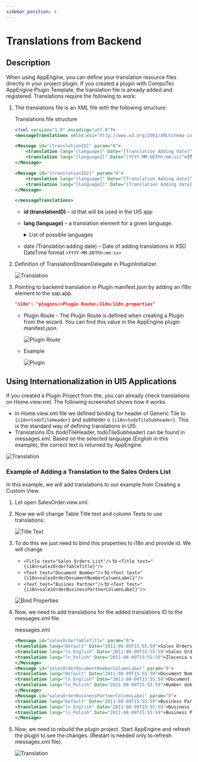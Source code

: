 ```yaml
---
sidebar_position: 4
---
```


# Translations from Backend

## Description

When using AppEngine, you can define your translation resource files directly in your project plugin. If you created a plugin with CompuTec AppEngine Plugin Template, the translation file is already added and registered. Translations require the following to work:

1. The translations file is an XML file with the following structure:

    Translations file structure

    ```xml
    <?xml version="1.0" encoding="utf-8"?>
    <messageTranslations xmlns:xsi="http://www.w3.org/2001/XMLSchema-instance" xmlns:xsd="http://www.w3.org/2001/XMLSchema">

    <Message id="[translationID]" param="0">
        <translation lang="[language]" Date="[Translation Adding date]">[Translated text for given Language]</translation>
        <translation lang="[language2]" Date="[YYYY-MM-DDThh:mm:ss]">[Translated text for given Language]</translation>
    </Message>

    <Message id="[translationID2]" param="0">
        <translation lang="[language]" Date="[Translation Adding date]">[Translated text for given Language]</translation>
        <translation lang="[language2]" Date="[Translation Adding date]">[Translated text for given Language]</translation>
    </Message>

    </messageTranslations>
    ```

    - **id (translationID)** – id that will be used in the UI5 app
    - **lang (language)** – a translation element for a given language.

        <details>
        <summary>List of possible languages</summary>
        <div>
        Default
        ln_Polish
        ln_English
        ln_German
        ln_Arabic
        ln_Chinese
        ln_Czech_Cz
        ln_Danish
        ln_Dutch
        ln_Finnish
        ln_French
        ln_Greek
        ln_Hebrew
        ln_Hungarian
        ln_Italian
        ln_Japanese_Jp
        ln_Korean_Kr
        ln_Norwegian
        ln_Portuguese
        ln_Portuguese_Br
        ln_Russian
        ln_Serbian
        ln_Slovak_Sk
        ln_Spanish
        ln_Spanish_Ar
        ln_Spanish_La
        ln_Spanish_Pa
        ln_Swedish
        ln_TrdtnlChinese_Hk
        ln_Turkish_Tr
        ln_Ukrainian
        </div>
        </details>

    - date (Translation adding date) – Date of adding translations in XSD DateTime format `<YYYY-MM-DDThh:mm:ss>`
2. Definition of TranslationStreamDelegate in PluginInitializer.

    ![Translation](./media/translations-from-backend/translationstreamdelegate-definition.webp)
3. Pointing to backend translation in Plugin manifest.json by adding an i18n element to the sap.app.

    ```json
    "i18n": "plugins/<Plugin Route>/I18n/i18n.properties"
    ```

    - Plugin Route - The Plugin Route is defined when creating a Plugin from the wizard. You can find this value in the AppEngine plugin manifest.json.

        ![Plugin Route](./media/translations-from-backend/plugin-route.webp)
    - Example

        ![Plugin](./media/translations-from-backend/plugin-route-example.webp)

## Using Internationalization in UI5 Applications

If you created a Plugin Project from the, you can already check translations on Home.view.xml. The following screenshot shows how it works.

- In Home.view.xml file we defined binding for header of Generic Tile to `{i18n>todoTileHeader}` and subheder o `{i18n>todoTileSubheader}`. This is the standard way of defining translations in UI5.
- Translations IDs (todoTileHeader, todoTileSubheader) can be found in messages.xml. Based on the selected language (English in this example), the correct text is returned by AppEngine.

![Translation](./media/translations-from-backend/translation-ids.webp)

### Example of Adding a Translation to the Sales Orders List

In this example, we will add translations to our example from Creating a Custom View.

1. Let open SalesOrder.view.xml.
2. Now we will change Table Title text and column Texts to use translations:

    ![Title Text](./media/translations-from-backend/title-text.webp)
3. To do this we just need to bind this properties to i18n and provide id. We will change

    - `<Title text="Sales Orders List"/>` to `<Title text="{i18n>salesOrderTableTitle}"/>`
    - `<Text text="Document Number"/>` to `<Text text="{i18n>salesOrderDocumentNumberColumnLabel}"/>`
    - `<Text text="Busines Partner"/>` to `<Text text="{i18n>salesOrderBusinessPartnerColumnLabel}"/>`

    ![Bind Properties](./media/translations-from-backend/bind-properties.webp)

4. Now, we need to add translations for the added translations ID to the messages.xml file.

    messages.xml

    ```xml
    <Message id="salesOrderTableTitle" param="0">
    <translation lang="Default" Date="2011-08-09T15:55:59">Sales Orders</translation>
    <translation lang="ln_English" Date="2011-08-09T15:55:59">Sales Orders</translation>
    <translation lang="ln_Polish" Date="2011-08-09T15:55:59">Zlecenia sprzedaży</translation>
    </Message>
    <Message id="salesOrderDocumentNumberColumnLabel" param="0">
    <translation lang="Default" Date="2011-08-09T15:55:59">Document Number</translation>
    <translation lang="ln_English" Date="2011-08-09T15:55:59">Document Number</translation>
    <translation lang="ln_Polish" Date="2011-08-09T15:55:59">Number dokumentu</translation>
    </Message>
    <Message id="salesOrderBusinessPartnerColumnLabel" param="0">
    <translation lang="Default" Date="2011-08-09T15:55:59">Business Partner</translation>
    <translation lang="ln_English" Date="2011-08-09T15:55:59">Business Partner</translation>
    <translation lang="ln_Polish" Date="2011-08-09T15:55:59">Business Partner</translation>
    </Message>
    ```

5. Now, we need to rebuild the plugin project. Start AppEngine and refresh the plugin to see the changes. (Restart is needed only to refresh messages.xml file).

    ![Translation](./media/translations-from-backend/translation-change.webp)
